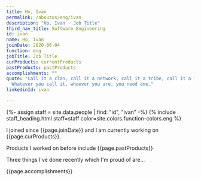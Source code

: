```yaml
---
title: Ho, Ivan
permalink: /aboutus/eng/ivan
description: "Ho, Ivan - Job Title"
third_nav_title: Software Engineering
id: ivan
name: Ho, Ivan
joinDate: 2020-06-04
function: eng
jobTitle: Job Title
curProducts: currentProducts
pastProducts: pastProducts
accomplishments: ""
quote: "Call it a clan, call it a network, call it a tribe, call it a family:
  Whatever you call it, whoever you are, you need one."
linkedinId: ivan

---
```


{%- assign staff = site.data.people | find: "id", "ivan" -%}
{% include staff_heading.html staff=staff color=site.colors.function-colors.eng %}

<p>I joined since {{page.joinDate}} and I am currently working on {{page.curProducts}}.</p>

<p>Products I worked on before include {{page.pastProducts}}</p>

<p>Three things I've done recently which I'm proud of are...</p>
{{page.accomplishments}}

